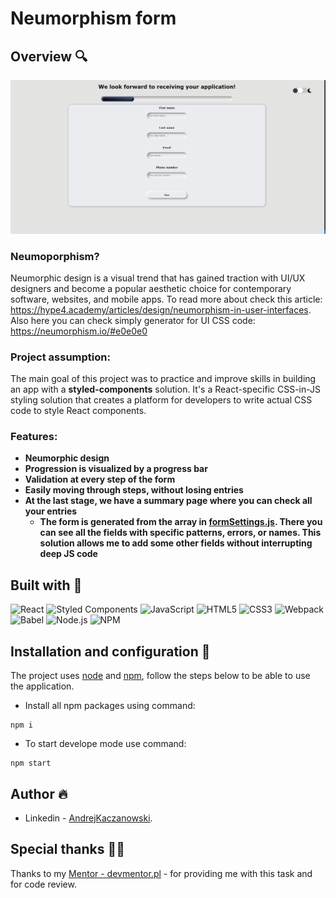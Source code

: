 # Neumorphism form

## Overview 🔍

![](./src/animation/Animation.gif)

### Neumoporphism?

Neumorphic design is a visual trend that has gained traction with UI/UX designers and become a popular aesthetic choice for contemporary software, websites, and mobile apps. To read more about check this article: https://hype4.academy/articles/design/neumorphism-in-user-interfaces. Also here you can check simply generator for UI CSS code: https://neumorphism.io/#e0e0e0

### Project assumption:
The main goal of this project was to practice and improve skills in building an app with a **styled-components** solution. It's a React-specific CSS-in-JS styling solution that creates a platform for developers to write actual CSS code to style React components.

### Features:

- **Neumorphic design**
- **Progression is visualized by a progress bar**
- **Validation at every step of the form**
- **Easily moving through steps, without losing entries**
- **At the last stage, we have a summary page where you can check all your entries**
   - **The form is generated from the array in [formSettings.js](https://github.com/iDairou/Neumorphism-form/blob/main/src/Helpers/formSettings.js). There you can see all the fields with specific patterns, errors, or names. This solution allows me to add some other fields without interrupting deep JS code**


## Built with 🔧
![React](https://img.shields.io/badge/React-20232A?style=for-the-badge&logo=react&logoColor=61DAFB)
![Styled Components](https://img.shields.io/badge/Styled%20Components-FFFFFF?style=for-the-badge&logo=styled-components&logoColor=black)
![JavaScript](https://img.shields.io/badge/JavaScript-323330?style=for-the-badge&logo=javascript&logoColor=F7DF1E)
![HTML5](https://img.shields.io/badge/HTML5-E34F26?style=for-the-badge&logo=html5&logoColor=white)
![CSS3](https://img.shields.io/badge/CSS3-1572B6?style=for-the-badge&logo=css3&logoColor=white)
![Webpack](https://img.shields.io/badge/Webpack-8DD6F9?style=for-the-badge&logo=Webpack&logoColor=white)
![Babel](https://img.shields.io/badge/Babel-F9DC3E?style=for-the-badge&logo=babel&logoColor=white)
![Node.js](https://img.shields.io/badge/Node.JS-339933?style=for-the-badge&logo=Node.js&logoColor=white)
![NPM](https://img.shields.io/badge/NPM-CB3837?style=for-the-badge&logo=npm&logoColor=white)

## Installation and configuration 💾

The project uses [node](https://nodejs.org/en/) and [npm](https://www.npmjs.com/), follow the steps below to be able to use the application.

- Install all npm packages using command:
````
npm i
````

- To start develope mode use command:

````
npm start
````


## Author 🔥
* Linkedin - [AndrejKaczanowski](https://www.linkedin.com/in/andrej-kaczanowski-frontend/).

## Special thanks 🙏🏻
Thanks to my [Mentor - devmentor.pl](https://devmentor.pl/) - for providing me with this task and for code review.
